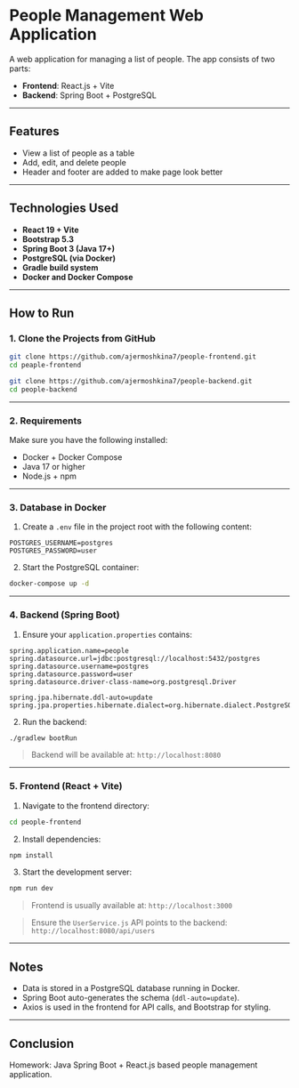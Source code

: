 # People Management Web Application

A web application for managing a list of people. The app consists of two parts:
- **Frontend**: React.js + Vite
- **Backend**: Spring Boot + PostgreSQL

---

## Features

- View a list of people as a table
- Add, edit, and delete people
- Header and footer are added to make page look better

---

## Technologies Used

- **React 19 + Vite**
- **Bootstrap 5.3**
- **Spring Boot 3 (Java 17+)**
- **PostgreSQL (via Docker)**
- **Gradle build system**
- **Docker and Docker Compose**

---

## How to Run

### 1. Clone the Projects from GitHub

```bash
git clone https://github.com/ajermoshkina7/people-frontend.git
cd peaple-frontend
```

```bash
git clone https://github.com/ajermoshkina7/people-backend.git
cd people-backend
```

---

### 2. Requirements

Make sure you have the following installed:
- Docker + Docker Compose
- Java 17 or higher
- Node.js + npm

---

### 3. Database in Docker

1. Create a `.env` file in the project root with the following content:

```env
POSTGRES_USERNAME=postgres
POSTGRES_PASSWORD=user
```

2. Start the PostgreSQL container:

```bash
docker-compose up -d
```

---

### 4. Backend (Spring Boot)

1. Ensure your `application.properties` contains:

```properties
spring.application.name=people
spring.datasource.url=jdbc:postgresql://localhost:5432/postgres
spring.datasource.username=postgres
spring.datasource.password=user
spring.datasource.driver-class-name=org.postgresql.Driver

spring.jpa.hibernate.ddl-auto=update
spring.jpa.properties.hibernate.dialect=org.hibernate.dialect.PostgreSQLDialect
```

2. Run the backend:

```bash
./gradlew bootRun
```

> Backend will be available at: `http://localhost:8080`

---

### 5. Frontend (React + Vite)

1. Navigate to the frontend directory:

```bash
cd people-frontend
```

2. Install dependencies:

```bash
npm install
```

3. Start the development server:

```bash
npm run dev
```

> Frontend is usually available at: `http://localhost:3000`

> Ensure the `UserService.js` API points to the backend:  
> `http://localhost:8080/api/users`

---

## Notes

- Data is stored in a PostgreSQL database running in Docker.
- Spring Boot auto-generates the schema (`ddl-auto=update`).
- Axios is used in the frontend for API calls, and Bootstrap for styling.

---

## Conclusion

Homework: Java Spring Boot + React.js based people management application.
